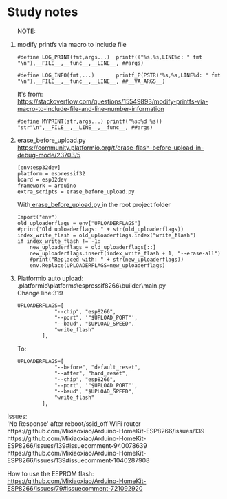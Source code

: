 # Study notes
<ol>
<p>NOTE:
<li>modify printfs via macro to include file</li>
    
```
#define LOG_PRINT(fmt,args...)  printf(("%s,%s,LINE%d: " fmt "\n"),__FILE__,__func__,__LINE__, ##args)
```
```
#define LOG_INFO(fmt,...)       printf_P(PSTR("%s,%s,LINE%d: " fmt "\n"),__FILE__,__func__,__LINE__, ##__VA_ARGS__)
```
It's from:
<br>
<a href="https://stackoverflow.com/questions/15549893/modify-printfs-via-macro-to-include-file-and-line-number-information">https://stackoverflow.com/questions/15549893/modify-printfs-via-macro-to-include-file-and-line-number-information</a>
    
```
#define MYPRINT(str,args...) printf("%s:%d %s() "str"\n",__FILE__,__LINE__,__func__, ##args)
```
</p>
<p>
<li>erase_before_upload.py
<br><a href="https://community.platformio.org/t/erase-flash-before-upload-in-debug-mode/23703/5">https://community.platformio.org/t/erase-flash-before-upload-in-debug-mode/23703/5</a>
    
```
[env:esp32dev]
platform = espressif32
board = esp32dev
framework = arduino
extra_scripts = erase_before_upload.py
```
With<a href=""> erase_before_upload.py </a>in the root project folder
    
```
Import("env")
old_uploaderflags = env["UPLOADERFLAGS"]
#print("Old uploaderflags: " + str(old_uploaderflags))    
index_write_flash = old_uploaderflags.index("write_flash")
if index_write_flash != -1: 
    new_uploaderflags = old_uploaderflags[::]
    new_uploaderflags.insert(index_write_flash + 1, "--erase-all")
    #print("Replaced with: " + str(new_uploaderflags))
    env.Replace(UPLOADERFLAGS=new_uploaderflags)
```
</p>
<p>
<li>Platformio auto upload:</li>
.platformio\platforms\espressif8266\builder\main.py
<br>Change line:319
    
```
UPLOADERFLAGS=[
            "--chip", "esp8266",
            "--port", '"$UPLOAD_PORT"',
            "--baud", "$UPLOAD_SPEED",
            "write_flash"            
        ],
```
To:
    
```
UPLOADERFLAGS=[
            "--before", "default_reset",
            "--after", "hard_reset",
            "--chip", "esp8266",
            "--port", '"$UPLOAD_PORT"',
            "--baud", "$UPLOAD_SPEED",
            "write_flash"            
        ],
```
 </p>
</ol>

<p>
Issues:
<br>'No Response' after reboot/ssid_off WiFi router
<br>https://github.com/Mixiaoxiao/Arduino-HomeKit-ESP8266/issues/139
<br>https://github.com/Mixiaoxiao/Arduino-HomeKit-ESP8266/issues/139#issuecomment-940078639
<br>https://github.com/Mixiaoxiao/Arduino-HomeKit-ESP8266/issues/139#issuecomment-1040287908

How to use the EEPROM flash:
<br>https://github.com/Mixiaoxiao/Arduino-HomeKit-ESP8266/issues/79#issuecomment-721092920
</p>
